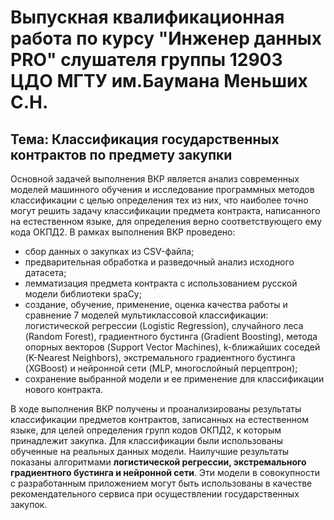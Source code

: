 # Выпускная квалификационная работа по курсу "Инженер данных PRO" слушателя группы 12903 ЦДО МГТУ им.Баумана Меньших С.Н. 
## Тема: Классификация государственных контрактов по предмету закупки
Основной задачей выполнения ВКР является анализ современных моделей машинного обучения и исследование программных методов классификации с целью определения тех из них, что наиболее точно могут решить задачу классификации предмета контракта, написанного на естественном языке, для определения верно соответствующего ему кода ОКПД2.
В рамках выполнения ВКР проведено:
* сбор данных о закупках из CSV-файла;
* предварительная обработка и разведочный анализ исходного датасета;
* лемматизация предмета контракта с использованием русской модели библиотеки spaCy;
* создание, обучение, применение, оценка качества работы и сравнение 7 моделей мультиклассовой классификации: логистической регрессии (Logistic Regression), случайного леса (Random Forest), градиентного бустинга (Gradient Boosting), метода опорных векторов (Support Vector Machines), k-ближайших соседей (K-Nearest Neighbors), экстремального градиентного бустинга (XGBoost) и нейронной сети (MLP, многослойный перцептрон);
* сохранение выбранной модели и ее применение для классификации нового контракта.

В ходе выполнения ВКР получены и проанализированы результаты классификации предметов контрактов, записанных на естественном языке, для целей определения групп кодов ОКПД2, к которым принадлежит закупка. Для классификации были использованы обученные на реальных данных модели. Наилучшие результаты показаны алгоритмами **логистической регрессии, экстремального градиентного бустинга и нейронной сети**. Эти модели в совокупности с разработанным приложением могут быть использованы в качестве рекомендательного сервиса при осуществлении государственных закупок.
